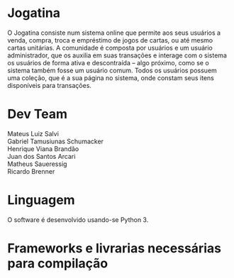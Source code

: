 # Jogatina
O Jogatina consiste num sistema online que permite aos seus usuários a
venda, compra, troca e empréstimo de jogos de cartas, ou até mesmo cartas
unitárias. A comunidade é composta por usuários e um usuário administrador, que
os auxilia em suas transações e interage com o sistema os usuários de forma ativa
e descontraída – algo próximo, como se o sistema também fosse um usuário
comum. Todos os usuários possuem uma coleção, que é a sua página no sistema,
onde constam seus itens disponíveis para transações.

# Dev Team  
Mateus Luiz Salvi  
Gabriel Tamusiunas Schumacker  
Henrique Viana Brandão  
Juan dos Santos Arcari  
Matheus Saueressig  
Ricardo Brenner  

# Linguagem
O software é desenvolvido usando-se Python 3.

# Frameworks e livrarias necessárias para compilação
